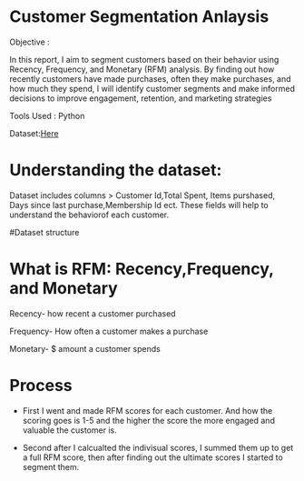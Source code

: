 # Customer Segmentation Anlaysis 

Objective :
 
 In this report, I aim to segment customers based on their behavior using Recency, Frequency, and Monetary (RFM) analysis. By finding out how recently customers have made purchases, often they make purchases, and how much they spend, I will  identify customer segments and make informed decisions to improve engagement, retention, and marketing strategies


Tools Used : Python 

Dataset:[Here]()

# Understanding the dataset:
Dataset includes columns > Customer Id,Total Spent, Items purshased, Days since last purchase,Membership Id ect. These fields will help to understand the behaviorof each customer.
  
  #Dataset structure
  

# What is RFM: Recency,Frequency, and Monetary 
Recency- how recent a customer purchased

Frequency- How often a customer makes a purchase

Monetary- $ amount a customer spends

# Process 

- First I went and made RFM scores for each customer. And how the scoring goes is 1-5 and the higher the score the more engaged and valuable the customer is. 

 - Second after I calcualted the indivisual scores, I summed them up to get a full RFM score, then after finding out the ultimate scores I started to segment them.






